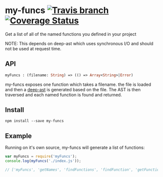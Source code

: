 # my-funcs [![Travis branch](https://img.shields.io/travis/Willyham/my-funcs.svg)]() [![Coverage Status](https://coveralls.io/repos/Willyham/my-funcs/badge.svg)](https://coveralls.io/r/Willyham/my-funcs)

Get a list of all of the named functions you defined in your project

NOTE: This depends on deep-ast which uses synchronous I/O and should not be used at request time.

## API

```ocaml
myFuncs : (filename: String) => (() => Array<String>|Error)
```

my-funcs exposes one function which takes a filename. the file is loaded and then a [deep-ast](https://github.com/Willyham/deep-ast)
is generated based on the file. The AST is then traversed and each named function is found and returned.

## Install

`npm install --save my-funcs`

## Example

Running on it's own source, my-funcs will generate a list of functions:

```javascript
var myFuncs = require('myFuncs');
console.log(myFuncs('./index.js'));

// ['myFuncs', 'getNames', 'findFunctions', 'findFunction', 'getFunctionNameFromNode']
```
